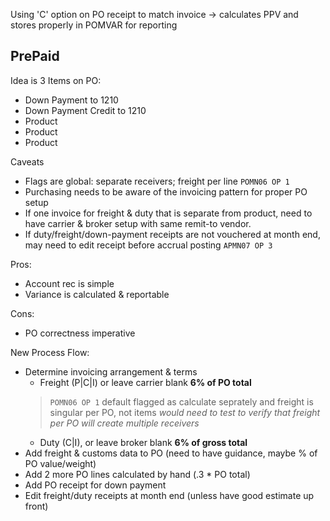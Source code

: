 Using 'C' option on PO receipt to match invoice -> calculates PPV and stores properly in POMVAR for reporting

PrePaid
---

Idea is 3 Items on PO:
* Down Payment to 1210
* Down Payment Credit to 1210
* Product
* Product
* Product

Caveats
* Flags are global: separate receivers; freight per line `POMN06 OP 1`
* Purchasing needs to be aware of the invoicing pattern for proper PO setup
* If one invoice for freight & duty that is separate from product, need to have carrier & broker setup with same remit-to vendor.
* If duty/freight/down-payment receipts are not vouchered at month end, may need to edit receipt before accrual posting `APMN07 OP 3`

Pros:
* Account rec is simple
* Variance is calculated & reportable

Cons:
* PO correctness imperative

New Process Flow:
* Determine invoicing arrangement & terms
  * Freight (P|C|I) or leave carrier blank **6% of PO total**
  > `POMN06 OP 1` default flagged as calculate seprately and freight is singular per PO, not items
  > _would need to test to verify that freight per PO will create multiple receivers_
  * Duty (C|I), or leave broker blank **6% of gross total**
* Add freight & customs data to PO (need to have guidance, maybe % of PO value/weight)
* Add 2 more PO lines calculated by hand (.3 * PO total)
* Add PO receipt for down payment
* Edit freight/duty receipts at month end (unless have good estimate up front)


